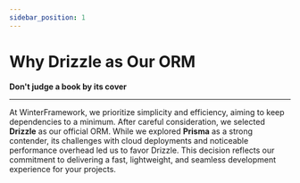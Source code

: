 ```yaml
---
sidebar_position: 1
---
```


# Why Drizzle as Our ORM

**Don't judge a book by its cover**

---

At WinterFramework, we prioritize simplicity and efficiency, aiming to keep dependencies to a minimum. After careful consideration, we selected **Drizzle** as our official ORM. While we explored **Prisma** as a strong contender, its challenges with cloud deployments and noticeable performance overhead led us to favor Drizzle. This decision reflects our commitment to delivering a fast, lightweight, and seamless development experience for your projects.